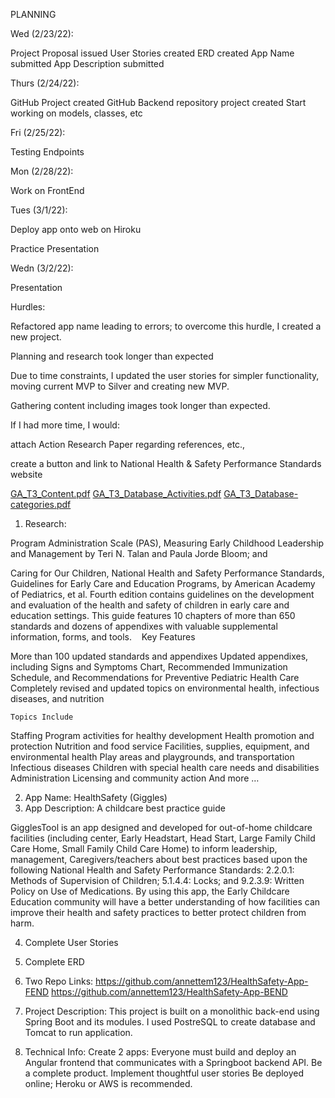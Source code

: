 PLANNING

Wed (2/23/22):

Project Proposal issued
User Stories created
ERD created
App Name submitted
App Description submitted

Thurs (2/24/22):

GitHub Project created
GitHub Backend repository project created
Start working on models, classes, etc

Fri (2/25/22):

Testing Endpoints

Mon (2/28/22):

Work on FrontEnd

Tues (3/1/22):

Deploy app onto web on Hiroku

Practice Presentation 

Wedn (3/2/22):

Presentation

Hurdles:  

Refactored app name leading to errors; to overcome this hurdle, I created a new project.

Planning and research took longer than expected

Due to time constraints, I updated the user stories for simpler functionality, moving current MVP to Silver and creating new MVP.

Gathering content including images took longer than expected.

If I had more time, I would:

attach Action Research Paper regarding references, etc., 

create a button and link to National Health & Safety Performance Standards website

[GA_T3_Content.pdf](https://github.com/annettem123/HealthSafety-App-FEND/files/8167683/GA_T3_Content.pdf)
[GA_T3_Database_Activities.pdf](https://github.com/annettem123/HealthSafety-App-FEND/files/8167684/GA_T3_Database_Activities.pdf)
[GA_T3_Database-categories.pdf](https://github.com/annettem123/HealthSafety-App-FEND/files/8167685/GA_T3_Database-categories.pdf)



1. Research:

Program Administration Scale (PAS), Measuring Early Childhood Leadership and Management by Teri N. Talan and Paula Jorde Bloom; and

Caring for Our Children, National Health and Safety Performance Standards,  Guidelines for Early Care and Education Programs, by American Academy of Pediatrics, et al.  Fourth edition contains guidelines on the development and evaluation of the health and safety of children in early care and education settings. This guide features 10 chapters of more than 650 standards and dozens of appendixes with valuable supplemental information, forms, and tools.         Key Features

More than 100 updated standards and appendixes
Updated appendixes, including Signs and Symptoms Chart, Recommended Immunization Schedule, and Recommendations for Preventive Pediatric Health Care
Completely revised and updated topics on environmental health, infectious diseases, and nutrition

	Topics Include

Staffing
Program activities for healthy development
Health promotion and protection
Nutrition and food service
Facilities, supplies, equipment, and environmental health
Play areas and playgrounds, and transportation
Infectious diseases
Children with special health care needs and disabilities
Administration
Licensing and community action
And more …

2. App Name: HealthSafety (Giggles)
3. App Description: A childcare best practice guide 

GigglesTool is an app designed and developed for out-of-home childcare facilities (including center, Early Headstart, Head Start, Large Family Child Care Home, Small Family Child Care Home) to inform leadership, management, Caregivers/teachers about best practices based upon the following National Health and Safety Performance Standards:
2.2.0.1: Methods of Supervision of Children;
5.1.4.4: Locks; and
9.2.3.9: Written Policy on Use of Medications. 
By using this app, the Early Childcare Education community will have a better understanding of how facilities can improve their health and safety practices to better protect children from harm.

4. Complete User Stories
5. Complete ERD
6. Two Repo Links:
        https://github.com/annettem123/HealthSafety-App-FEND
	https://github.com/annettem123/HealthSafety-App-BEND

7.  Project Description:
This project is built on a monolithic back-end using Spring Boot and its modules.  I used PostreSQL to create database and Tomcat to run application.
8. Technical Info:
Create 2 apps: Everyone must build and deploy an Angular frontend that communicates with a Springboot backend API.
Be a complete product.
Implement thoughtful user stories
Be deployed online; Heroku or AWS is recommended.
